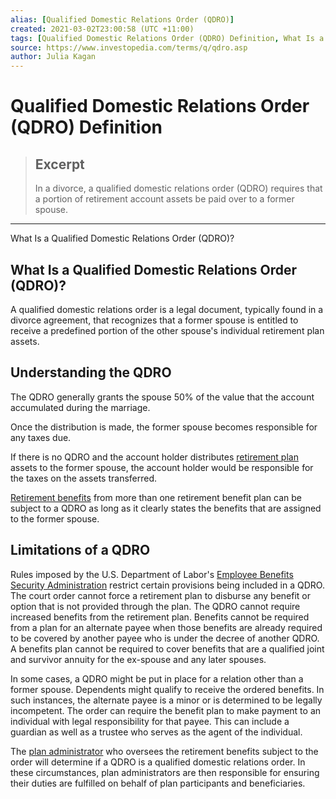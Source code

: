 ```yaml
---
alias: [Qualified Domestic Relations Order (QDRO)]
created: 2021-03-02T23:00:58 (UTC +11:00)
tags: [Qualified Domestic Relations Order (QDRO) Definition, What Is a Qualified Domestic Relations Order (QDRO)?]
source: https://www.investopedia.com/terms/q/qdro.asp
author: Julia Kagan
---
```


# Qualified Domestic Relations Order (QDRO) Definition

> ## Excerpt
> In a divorce, a qualified domestic relations order (QDRO) requires that a portion of retirement account assets be paid over to a former spouse.

---

What Is a Qualified Domestic Relations Order (QDRO)?
## What Is a Qualified Domestic Relations Order (QDRO)?

A qualified domestic relations order is a legal document, typically found in a divorce agreement, that recognizes that a former spouse is entitled to receive a predefined portion of the other spouse's individual retirement plan assets.

## Understanding the QDRO

The QDRO generally grants the spouse 50% of the value that the account accumulated during the marriage.

Once the distribution is made, the former spouse becomes responsible for any taxes due.

If there is no QDRO and the account holder distributes [retirement plan](https://www.investopedia.com/terms/r/retirement-planning.asp) assets to the former spouse, the account holder would be responsible for the taxes on the assets transferred.

[Retirement benefits](https://www.investopedia.com/articles/retirement/03/060403.asp) from more than one retirement benefit plan can be subject to a QDRO as long as it clearly states the benefits that are assigned to the former spouse.

## Limitations of a QDRO

Rules imposed by the U.S. Department of Labor's [Employee Benefits Security Administration](https://www.dol.gov/agencies/ebsa/about-ebsa/our-activities/resource-center/publications/appendixddraftingaqualifiedqdro) restrict certain provisions being included in a QDRO. The court order cannot force a retirement plan to disburse any benefit or option that is not provided through the plan. The QDRO cannot require increased benefits from the retirement plan. Benefits cannot be required from a plan for an alternate payee when those benefits are already required to be covered by another payee who is under the decree of another QDRO. A benefits plan cannot be required to cover benefits that are a qualified joint and survivor annuity for the ex-spouse and any later spouses.

In some cases, a QDRO might be put in place for a relation other than a former spouse. Dependents might qualify to receive the ordered benefits. In such instances, the alternate payee is a minor or is determined to be legally incompetent. The order can require the benefit plan to make payment to an individual with legal responsibility for that payee. This can include a guardian as well as a trustee who serves as the agent of the individual.

The [plan administrator](https://www.investopedia.com/terms/p/plan_administrator.asp) who oversees the retirement benefits subject to the order will determine if a QDRO is a qualified domestic relations order. In these circumstances, plan administrators are then responsible for ensuring their duties are fulfilled on behalf of plan participants and beneficiaries.
